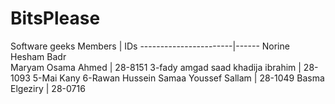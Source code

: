 # BitsPlease
Software geeks
Members                | IDs
-----------------------|------
Norine Hesham Badr     
Maryam Osama Ahmed     | 28-8151
3-fady amgad saad
khadija ibrahim        | 28-1093
5-Mai Kany
6-Rawan Hussein
Samaa Youssef Sallam   | 28-1049
Basma Elgeziry		   | 28-0716
